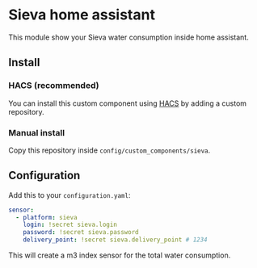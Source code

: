 # Sieva home assistant

This module show your Sieva water consumption inside home assistant.


## Install

### HACS (recommended)

You can install this custom component using [HACS](https://hacs.xyz/) by adding a custom repository.

### Manual install

Copy this repository inside `config/custom_components/sieva`.

## Configuration

Add this to your `configuration.yaml`:

```yaml
sensor:
  - platform: sieva
    login: !secret sieva.login
    password: !secret sieva.password
    delivery_point: !secret sieva.delivery_point # 1234 
```

This will create a m3 index sensor for the total water consumption.
 
